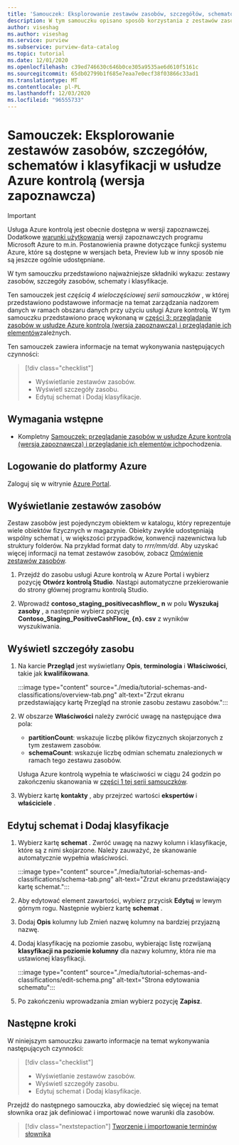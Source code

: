 ```yaml
---
title: 'Samouczek: Eksplorowanie zestawów zasobów, szczegółów, schematów i klasyfikacji w usłudze Azure kontrolą (wersja zapoznawcza)'
description: W tym samouczku opisano sposób korzystania z zestawów zasobów, szczegółów zasobów, schematów i klasyfikacji.
author: viseshag
ms.author: viseshag
ms.service: purview
ms.subservice: purview-data-catalog
ms.topic: tutorial
ms.date: 12/01/2020
ms.openlocfilehash: c39ed746630c646b0ce305a9535ae6d610f5161c
ms.sourcegitcommit: 65db02799b1f685e7eaa7e0ecf38f03866c33ad1
ms.translationtype: MT
ms.contentlocale: pl-PL
ms.lasthandoff: 12/03/2020
ms.locfileid: "96555733"
---
```

# <a name="tutorial-explore-resource-sets-details-schemas-and-classifications-in-azure-purview-preview"></a>Samouczek: Eksplorowanie zestawów zasobów, szczegółów, schematów i klasyfikacji w usłudze Azure kontrolą (wersja zapoznawcza)

> [!IMPORTANT]
> Usługa Azure kontrolą jest obecnie dostępna w wersji zapoznawczej. Dodatkowe [warunki użytkowania](https://azure.microsoft.com/support/legal/preview-supplemental-terms/) wersji zapoznawczych programu Microsoft Azure to m.in. Postanowienia prawne dotyczące funkcji systemu Azure, które są dostępne w wersjach beta, Preview lub w inny sposób nie są jeszcze ogólnie udostępniane.

W tym samouczku przedstawiono najważniejsze składniki wykazu: zestawy zasobów, szczegóły zasobów, schematy i klasyfikacje.

Ten samouczek jest *częścią 4 wieloczęściowej serii samouczków* , w której przedstawiono podstawowe informacje na temat zarządzania nadzorem danych w ramach obszaru danych przy użyciu usługi Azure kontrolą. W tym samouczku przedstawiono pracę wykonaną w [części 3: przeglądanie zasobów w usłudze Azure kontrolą (wersja zapoznawcza) i przeglądanie ich elementów](tutorial-browse-and-view-lineage.md)zależnych.

Ten samouczek zawiera informacje na temat wykonywania następujących czynności:

> [!div class="checklist"]
>
> * Wyświetlanie zestawów zasobów.
> * Wyświetl szczegóły zasobu.
> * Edytuj schemat i Dodaj klasyfikacje.

## <a name="prerequisites"></a>Wymagania wstępne

* Kompletny [Samouczek: przeglądanie zasobów w usłudze Azure kontrolą (wersja zapoznawcza) i przeglądanie ich elementów ich](tutorial-browse-and-view-lineage.md)pochodzenia.

## <a name="sign-in-to-azure"></a>Logowanie do platformy Azure

Zaloguj się w witrynie [Azure Portal](https://portal.azure.com).

## <a name="view-resource-sets"></a>Wyświetlanie zestawów zasobów

Zestaw zasobów jest pojedynczym obiektem w katalogu, który reprezentuje wiele obiektów fizycznych w magazynie. Obiekty zwykle udostępniają wspólny schemat i, w większości przypadków, konwencji nazewnictwa lub struktury folderów. Na przykład format daty to *rrrr/mm/dd*. Aby uzyskać więcej informacji na temat zestawów zasobów, zobacz [Omówienie zestawów zasobów](concept-resource-sets.md).

1. Przejdź do zasobu usługi Azure kontrolą w Azure Portal i wybierz pozycję **Otwórz kontrolą Studio**. Nastąpi automatyczne przekierowanie do strony głównej programu kontrolą Studio.

2. Wprowadź **contoso_staging_positivecashflow_ n** w polu **Wyszukaj zasoby** , a następnie wybierz pozycję **Contoso_Staging_PositiveCashFlow_ {n}. csv** z wyników wyszukiwania.

## <a name="view-asset-details"></a>Wyświetl szczegóły zasobu

1. Na karcie **Przegląd** jest wyświetlany **Opis**, **terminologia** i **Właściwości**, takie jak **kwalifikowana**.

   :::image type="content" source="./media/tutorial-schemas-and-classifications/overview-tab.png" alt-text="Zrzut ekranu przedstawiający kartę Przegląd na stronie zasobu zestawu zasobów.":::

1. W obszarze **Właściwości** należy zwrócić uwagę na następujące dwa pola:

   * **partitionCount**: wskazuje liczbę plików fizycznych skojarzonych z tym zestawem zasobów.
   * **schemaCount**: wskazuje liczbę odmian schematu znalezionych w ramach tego zestawu zasobów.

   Usługa Azure kontrolą wypełnia te właściwości w ciągu 24 godzin po zakończeniu skanowania w [części 1 tej serii samouczków](tutorial-scan-data.md).

1. Wybierz kartę **kontakty** , aby przejrzeć wartości **ekspertów** i **właściciele** .

## <a name="edit-the-schema-and-add-classifications"></a>Edytuj schemat i Dodaj klasyfikacje

1. Wybierz kartę **schemat** . Zwróć uwagę na nazwy kolumn i klasyfikacje, które są z nimi skojarzone. Należy zauważyć, że skanowanie automatycznie wypełnia właściwości.

   :::image type="content" source="./media/tutorial-schemas-and-classifications/schema-tab.png" alt-text="Zrzut ekranu przedstawiający kartę schemat.":::

1. Aby edytować element zawartości, wybierz przycisk **Edytuj** w lewym górnym rogu. Następnie wybierz kartę **schemat** .

1. Dodaj **Opis** kolumny lub Zmień nazwę kolumny na bardziej przyjazną nazwę.

1. Dodaj klasyfikację na poziomie zasobu, wybierając listę rozwijaną **klasyfikacji na poziomie kolumny** dla nazwy kolumny, która nie ma ustawionej klasyfikacji.

   :::image type="content" source="./media/tutorial-schemas-and-classifications/edit-schema.png" alt-text="Strona edytowania schematu":::

1. Po zakończeniu wprowadzania zmian wybierz pozycję **Zapisz**.

## <a name="next-steps"></a>Następne kroki

W niniejszym samouczku zawarto informacje na temat wykonywania następujących czynności:

> [!div class="checklist"]
>
> * Wyświetlanie zestawów zasobów.
> * Wyświetl szczegóły zasobu.
> * Edytuj schemat i Dodaj klasyfikacje.

Przejdź do następnego samouczka, aby dowiedzieć się więcej na temat słownika oraz jak definiować i importować nowe warunki dla zasobów.

> [!div class="nextstepaction"]
> [Tworzenie i importowanie terminów słownika](tutorial-import-create-glossary-terms.md)